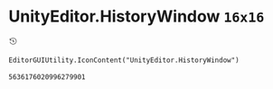# UnityEditor.HistoryWindow `16x16`
<img src="/img/UnityEditor.HistoryWindow.png" width=16 height=16>

``` CSharp
EditorGUIUtility.IconContent("UnityEditor.HistoryWindow")
```
```
5636176020996279901
```
